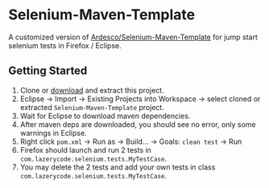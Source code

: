 Selenium-Maven-Template
=======================

A customized version of [Ardesco/Selenium-Maven-Template](https://github.com/Ardesco/Selenium-Maven-Template) for jump start selenium tests in Firefox / Eclipse.

## Getting Started

1. Clone or [download](https://github.com/tsaiyl/Selenium-Maven-Template/archive/master.zip) and extract this project.
2. Eclipse -> Import -> Existing Projects into Workspace -> select cloned or extracted `Selenium-Maven-Template` project.
3. Wait for Eclipse to download maven dependencies.
4. After maven deps are downloaded, you should see no error, only some warnings in Eclipse.
5. Right click `pom.xml` -> Run as -> Build... -> Goals: `clean test` -> Run
6. Firefox should launch and run 2 tests in `com.lazerycode.selenium.tests.MyTestCase`.
7. You may delete the 2 tests and add your own tests in class `com.lazerycode.selenium.tests.MyTestCase`.


